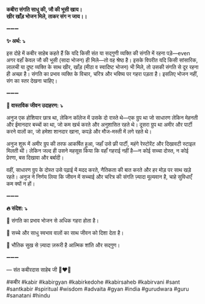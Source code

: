 **कबीरा संगति साधु की, जौ की भूसी खाय।\
खीर खाँड़ भोजन मिले, ताकर संग न जाय।।**

➖➖➖

**✨ अर्थ: ⤵**

इस दोहे में कबीर साहेब कहते हैं कि यदि किसी संत या सद्गुणी व्यक्ति की संगति में रहना पड़े—even अगर वहाँ केवल जौ की भूसी (सादा भोजन) ही मिले—तो वह श्रेष्ठ है। इसके विपरीत यदि किसी सांसारिक, लालची या दुष्ट व्यक्ति के साथ खीर, खाँड़ (मीठा व स्वादिष्ट भोजन) भी मिले, तो उसकी संगति से दूर रहना ही अच्छा है। संगति का प्रभाव व्यक्ति के विचार, चरित्र और भविष्य पर गहरा पड़ता है। इसलिए भोजन नहीं, संग का स्तर देखना चाहिए।

➖➖➖

**🌾 वास्तविक जीवन उदाहरण: ⤵**

अनुज एक होशियार छात्र था, लेकिन कॉलेज में उसके दो रास्ते थे—एक ग्रुप था जो साधारण लेकिन मेहनती और ईमानदार बच्चों का था, जो कम खर्च करते और अनुशासित रहते थे। दूसरा ग्रुप था अमीर और पार्टी करने वालों का, जो हमेशा शानदार खाना, कपड़े और मौज-मस्ती में लगे रहते थे।

अनुज शुरू में अमीर ग्रुप की तरफ आकर्षित हुआ, जहाँ उसे फ्री पार्टी, महंगे रेस्टोरेंट और दिखावटी स्टाइल मिलती थी। लेकिन जल्द ही उसने महसूस किया कि वहाँ गहराई नहीं है—न कोई सच्चा दोस्त, न कोई प्रेरणा, बस दिखावा और बर्बादी।

वहीं, साधारण ग्रुप के दोस्त उसे पढ़ाई में मदद करते, नैतिकता की बात करते और हर मोड़ पर साथ खड़े रहते। अनुज ने निर्णय लिया कि जीवन में सच्चाई और चरित्र की संगति ज़्यादा मूल्यवान है, चाहे सुविधाएँ कम क्यों न हों।

➖➖➖

**🔥 संदेश: ⤵**

📌 संगति का प्रभाव भोजन से अधिक गहरा होता है।

📌 सच्चे और साधु स्वभाव वालों का साथ जीवन को दिशा देता है।

📌 भौतिक सुख से ज़्यादा ज़रूरी है आत्मिक शांति और सद्गुण।

➖➖➖

— संत कबीरदास साहेब जी 🙏❤️💯

#कबीर #kabir #kabirgyan #kabirkedohe #kabirsaheb #kabirvani #sant #santkabir #spiritual #wisdom #advaita #gyan #india #gurudwara #guru #sanatani #hindu
